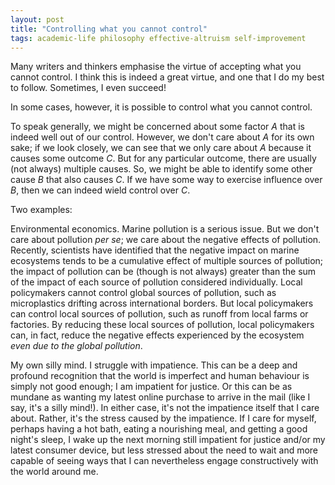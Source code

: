 ```yaml
---
layout: post
title: "Controlling what you cannot control"
tags: academic-life philosophy effective-altruism self-improvement
---
```


Many writers and thinkers emphasise the virtue of accepting what you cannot control. I think this is indeed a great virtue, and one that I do my best to follow. Sometimes, I even succeed!

In some cases, however, it is possible to control what you cannot control.

To speak generally, we might be concerned about some factor *A* that is indeed well out of our control. However, we don't care about *A* for its own sake; if we look closely, we can see that we only care about *A* because it causes some outcome *C*. But for any particular outcome, there are usually (not always) multiple causes. So, we might be able to identify some other cause *B* that also causes *C*. If we have some way to exercise influence over *B*, then we can indeed wield control over *C*.

Two examples:

Environmental economics. Marine pollution is a serious issue. But we don't care about pollution *per se*; we care about the negative effects of pollution. Recently, scientists have identified that the negative impact on marine ecosystems tends to be a cumulative effect of multiple sources of pollution; the impact of pollution can be (though is not always) greater than the sum of the impact of each source of pollution considered individually. Local policymakers cannot control global sources of pollution, such as microplastics drifting across international borders. But local policymakers can control local sources of pollution, such as runoff from local farms or factories. By reducing these local sources of pollution, local policymakers can, in fact, reduce the negative effects experienced by the ecosystem *even due to the global pollution*.

My own silly mind. I struggle with impatience. This can be a deep and profound recognition that the world is imperfect and human behaviour is simply not good enough; I am impatient for justice. Or this can be as mundane as wanting my latest online purchase to arrive in the mail (like I say, it's a silly mind!). In either case, it's not the impatience itself that I care about. Rather, it's the stress caused by the impatience. If I care for myself, perhaps having a hot bath, eating a nourishing meal, and getting a good night's sleep, I wake up the next morning still impatient for justice and/or my latest consumer device, but less stressed about the need to wait and more capable of seeing ways that I can nevertheless engage constructively with the world around me.

